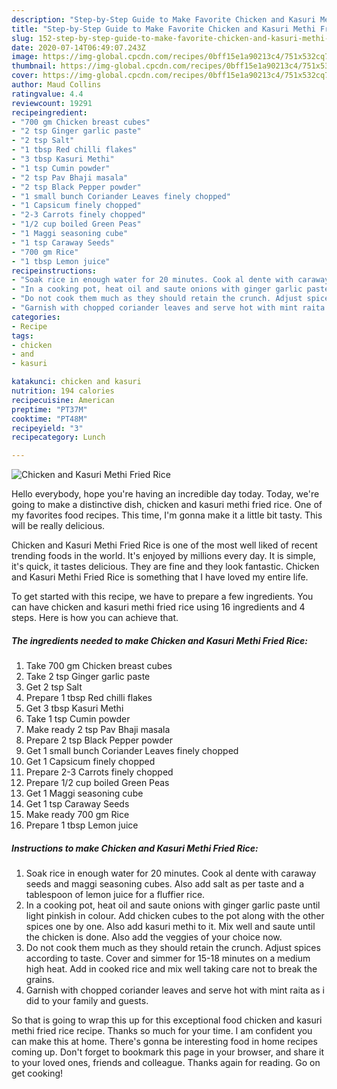 ```yaml
---
description: "Step-by-Step Guide to Make Favorite Chicken and Kasuri Methi Fried Rice"
title: "Step-by-Step Guide to Make Favorite Chicken and Kasuri Methi Fried Rice"
slug: 152-step-by-step-guide-to-make-favorite-chicken-and-kasuri-methi-fried-rice
date: 2020-07-14T06:49:07.243Z
image: https://img-global.cpcdn.com/recipes/0bff15e1a90213c4/751x532cq70/chicken-and-kasuri-methi-fried-rice-recipe-main-photo.jpg
thumbnail: https://img-global.cpcdn.com/recipes/0bff15e1a90213c4/751x532cq70/chicken-and-kasuri-methi-fried-rice-recipe-main-photo.jpg
cover: https://img-global.cpcdn.com/recipes/0bff15e1a90213c4/751x532cq70/chicken-and-kasuri-methi-fried-rice-recipe-main-photo.jpg
author: Maud Collins
ratingvalue: 4.4
reviewcount: 19291
recipeingredient:
- "700 gm Chicken breast cubes"
- "2 tsp Ginger garlic paste"
- "2 tsp Salt"
- "1 tbsp Red chilli flakes"
- "3 tbsp Kasuri Methi"
- "1 tsp Cumin powder"
- "2 tsp Pav Bhaji masala"
- "2 tsp Black Pepper powder"
- "1 small bunch Coriander Leaves finely chopped"
- "1 Capsicum finely chopped"
- "2-3 Carrots finely chopped"
- "1/2 cup boiled Green Peas"
- "1 Maggi seasoning cube"
- "1 tsp Caraway Seeds"
- "700 gm Rice"
- "1 tbsp Lemon juice"
recipeinstructions:
- "Soak rice in enough water for 20 minutes. Cook al dente with caraway seeds and maggi seasoning cubes. Also add salt as per taste and a tablespoon of lemon juice for a fluffier rice."
- "In a cooking pot, heat oil and saute onions with ginger garlic paste until light pinkish in colour. Add chicken cubes to the pot along with the other spices one by one. Also add kasuri methi to it. Mix well and saute until the chicken is done. Also add the veggies of your choice now."
- "Do not cook them much as they should retain the crunch. Adjust spices according to taste. Cover and simmer for 15-18 minutes on a medium high heat. Add in cooked rice and mix well taking care not to break the grains."
- "Garnish with chopped coriander leaves and serve hot with mint raita as i did to your family and guests."
categories:
- Recipe
tags:
- chicken
- and
- kasuri

katakunci: chicken and kasuri 
nutrition: 194 calories
recipecuisine: American
preptime: "PT37M"
cooktime: "PT48M"
recipeyield: "3"
recipecategory: Lunch

---
```



![Chicken and Kasuri Methi Fried Rice](https://img-global.cpcdn.com/recipes/0bff15e1a90213c4/751x532cq70/chicken-and-kasuri-methi-fried-rice-recipe-main-photo.jpg)

Hello everybody, hope you're having an incredible day today. Today, we're going to make a distinctive dish, chicken and kasuri methi fried rice. One of my favorites food recipes. This time, I'm gonna make it a little bit tasty. This will be really delicious.



Chicken and Kasuri Methi Fried Rice is one of the most well liked of recent trending foods in the world. It's enjoyed by millions every day. It is simple, it's quick, it tastes delicious. They are fine and they look fantastic. Chicken and Kasuri Methi Fried Rice is something that I have loved my entire life.


To get started with this recipe, we have to prepare a few ingredients. You can have chicken and kasuri methi fried rice using 16 ingredients and 4 steps. Here is how you can achieve that.

<!--inarticleads1-->

##### The ingredients needed to make Chicken and Kasuri Methi Fried Rice:

1. Take 700 gm Chicken breast cubes
1. Take 2 tsp Ginger garlic paste
1. Get 2 tsp Salt
1. Prepare 1 tbsp Red chilli flakes
1. Get 3 tbsp Kasuri Methi
1. Take 1 tsp Cumin powder
1. Make ready 2 tsp Pav Bhaji masala
1. Prepare 2 tsp Black Pepper powder
1. Get 1 small bunch Coriander Leaves finely chopped
1. Get 1 Capsicum finely chopped
1. Prepare 2-3 Carrots finely chopped
1. Prepare 1/2 cup boiled Green Peas
1. Get 1 Maggi seasoning cube
1. Get 1 tsp Caraway Seeds
1. Make ready 700 gm Rice
1. Prepare 1 tbsp Lemon juice




<!--inarticleads2-->

##### Instructions to make Chicken and Kasuri Methi Fried Rice:

1. Soak rice in enough water for 20 minutes. Cook al dente with caraway seeds and maggi seasoning cubes. Also add salt as per taste and a tablespoon of lemon juice for a fluffier rice.
1. In a cooking pot, heat oil and saute onions with ginger garlic paste until light pinkish in colour. Add chicken cubes to the pot along with the other spices one by one. Also add kasuri methi to it. Mix well and saute until the chicken is done. Also add the veggies of your choice now.
1. Do not cook them much as they should retain the crunch. Adjust spices according to taste. Cover and simmer for 15-18 minutes on a medium high heat. Add in cooked rice and mix well taking care not to break the grains.
1. Garnish with chopped coriander leaves and serve hot with mint raita as i did to your family and guests.




So that is going to wrap this up for this exceptional food chicken and kasuri methi fried rice recipe. Thanks so much for your time. I am confident you can make this at home. There's gonna be interesting food in home recipes coming up. Don't forget to bookmark this page in your browser, and share it to your loved ones, friends and colleague. Thanks again for reading. Go on get cooking!
